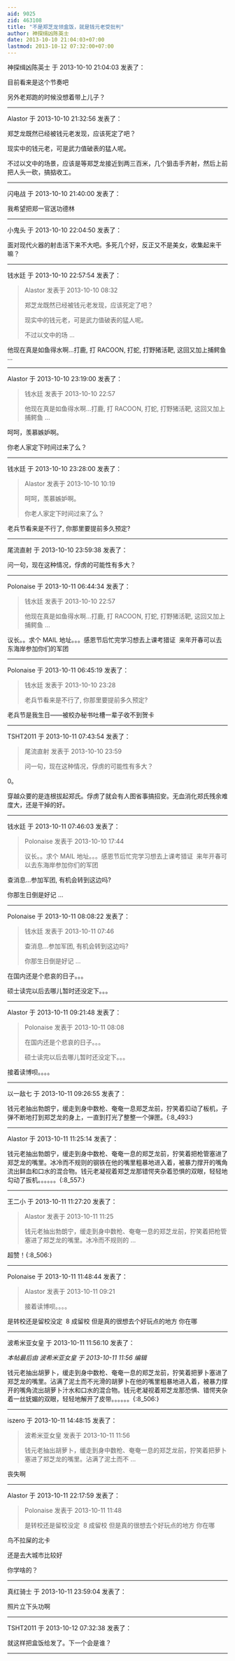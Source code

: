 ```yaml
---
aid: 9025
zid: 463108
title: "不是郑芝龙领盒饭，就是钱元老受批判"
author: 神探缉凶陈英士
date: 2013-10-10 21:04:03+07:00
lastmod: 2013-10-12 07:32:00+07:00
---
```


神探缉凶陈英士 于 2013-10-10 21:04:03 发表了：

目前看来是这个节奏吧

另外老郑跑的时候没想着带上儿子？

---

Alastor 于 2013-10-10 21:32:56 发表了：

郑芝龙既然已经被钱元老发现，应该死定了吧？

现实中的钱元老，可是武力值破表的猛人呢。

不过以文中的场景，应该是等郑芝龙接近到两三百米，几个狙击手齐射，然后上前把人头一砍，搞掂收工。

---

闪电战 于 2013-10-10 21:40:00 发表了：

我希望把郑一官送功德林

---

小鬼头 于 2013-10-10 22:04:50 发表了：

面对现代火器的射击活下来不大吧。多死几个好，反正又不是美女，收集起来干嘛？

---

钱水廷 于 2013-10-10 22:57:54 发表了：

> Alastor 发表于 2013-10-10 08:32
>
> 郑芝龙既然已经被钱元老发现，应该死定了吧？
>
> 现实中的钱元老，可是武力值破表的猛人呢。
>
> 不过以文中的场 ...

他现在真是如鱼得水啊...打鹿, 打 RACOON, 打蛇, 打野猪活靶, 这回又加上捕鳄鱼 ...

---

Alastor 于 2013-10-10 23:19:00 发表了：

> 钱水廷 发表于 2013-10-10 22:57
>
> 他现在真是如鱼得水啊...打鹿, 打 RACOON, 打蛇, 打野猪活靶, 这回又加上捕鳄鱼 ...

呵呵，羡慕嫉妒啊。

你老人家定下时间过来了么？

---

钱水廷 于 2013-10-10 23:28:00 发表了：

> Alastor 发表于 2013-10-10 10:19
>
> 呵呵，羡慕嫉妒啊。
>
> 你老人家定下时间过来了么？

老兵节看来是不行了, 你那里要提前多久预定?

---

尾流直射 于 2013-10-10 23:59:38 发表了：

问一句，现在这种情况，俘虏的可能性有多大？

---

Polonaise 于 2013-10-11 06:44:34 发表了：

> 钱水廷 发表于 2013-10-10 22:57
>
> 他现在真是如鱼得水啊...打鹿, 打 RACOON, 打蛇, 打野猪活靶, 这回又加上捕鳄鱼 ...

议长。。求个 MAIL 地址。。。感恩节后忙完学习想去上课考猎证&nbsp;&nbsp;来年开春可以去东海岸参加你们的军团

---

Polonaise 于 2013-10-11 06:45:19 发表了：

> 钱水廷 发表于 2013-10-10 23:28
>
> 老兵节看来是不行了, 你那里要提前多久预定?

老兵节是我生日——被校办秘书吐槽一辈子收不到贺卡

---

TSHT2011 于 2013-10-11 07:43:54 发表了：

> 尾流直射 发表于 2013-10-10 23:59
>
> 问一句，现在这种情况，俘虏的可能性有多大？

0。

穿越众要的是连根拔起郑氏。俘虏了就会有人图省事搞招安。无血消化郑氏残余难度大，还是干掉的好。

---

钱水廷 于 2013-10-11 07:46:03 发表了：

> Polonaise 发表于 2013-10-10 17:44
>
> 议长。。求个 MAIL 地址。。。感恩节后忙完学习想去上课考猎证&nbsp;&nbsp;来年开春可以去东海岸参加你们的军团

查消息...参加军团, 有机会转到这边吗?

你那生日倒是好记 ...

---

Polonaise 于 2013-10-11 08:08:22 发表了：

> 钱水廷 发表于 2013-10-11 07:46
>
> 查消息...参加军团, 有机会转到这边吗?
>
> 你那生日倒是好记 ...

在国内还是个悲哀的日子。。。

硕士读完以后去哪儿暂时还没定下。。。

---

Alastor 于 2013-10-11 09:21:48 发表了：

> Polonaise 发表于 2013-10-11 08:08
>
> 在国内还是个悲哀的日子。。。
>
> 硕士读完以后去哪儿暂时还没定下。。。

接着读博呗。。。。

---

以一敌七 于 2013-10-11 09:26:55 发表了：

钱元老抽出勃朗宁，缓走到身中数枪、奄奄一息郑芝龙前，狞笑着扣动了板机，子弹不断地打到郑芝龙的身上，一直到打光了整整一个弹匣。{:8_493:}

---

Alastor 于 2013-10-11 11:25:14 发表了：

钱元老抽出勃朗宁，缓走到身中数枪、奄奄一息的郑芝龙前，狞笑着把枪管塞进了郑芝龙的嘴里。冰冷而不规则的钢铁在他的嘴里粗暴地进入着，被暴力撑开的嘴角流出鲜血和口水的混合物。钱元老凝视着郑芝龙那错愕夹杂着恐惧的双眼，轻轻地勾动了扳机。。。。。。{:8_557:}

---

王二小 于 2013-10-11 11:27:20 发表了：

> Alastor 发表于 2013-10-11 11:25
>
> 钱元老抽出勃朗宁，缓走到身中数枪、奄奄一息的郑芝龙前，狞笑着把枪管塞进了郑芝龙的嘴里。冰冷而不规则的 ...

超赞！{:8_506:}

---

Polonaise 于 2013-10-11 11:48:44 发表了：

> Alastor 发表于 2013-10-11 09:21
>
> 接着读博呗。。。。

是转校还是留校没定&nbsp;&nbsp;8 成留校 但是真的很想去个好玩点的地方 你在哪

---

波希米亚女皇 于 2013-10-11 11:56:10 发表了：

_本帖最后由 波希米亚女皇 于 2013-10-11 11:56 编辑_

钱元老抽出胡萝卜，缓走到身中数枪、奄奄一息的郑芝龙前，狞笑着把萝卜塞进了郑芝龙的嘴里。沾满了泥土而不光滑的胡萝卜在他的嘴里粗暴地进入着，被暴力撑开的嘴角流出胡萝卜汁水和口水的混合物。钱元老凝视着郑芝龙那恐惧、错愕夹杂着一丝妩媚的双眼，轻轻地解开了皮带。。。。。。{:8_506:}

---

iszero 于 2013-10-11 14:48:15 发表了：

> 波希米亚女皇 发表于 2013-10-11 11:56
>
> 钱元老抽出胡萝卜，缓走到身中数枪、奄奄一息的郑芝龙前，狞笑着把萝卜塞进了郑芝龙的嘴里。沾满了泥土而不 ...

丧失啊

---

Alastor 于 2013-10-11 22:17:59 发表了：

> Polonaise 发表于 2013-10-11 11:48
>
> 是转校还是留校没定&nbsp;&nbsp;8 成留校 但是真的很想去个好玩点的地方 你在哪

鸟不拉屎的北卡

还是去大城市比较好

你学啥的？

---

真红骑士 于 2013-10-11 23:59:04 发表了：

照片立下头功啊

---

TSHT2011 于 2013-10-12 07:32:38 发表了：

就这样把盒饭给发了。下一个会是谁？

---
